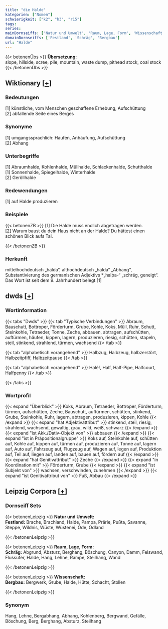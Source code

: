 ```yaml
---
title: "die Halde"
kategorien: ["Nomen"]
schwierigkeit: ["k2", "h3", "r15"]
tags:
series:
mainDornseiffs: ['Natur und Umwelt', 'Raum, Lage, Form', 'Wissenschaft']
domainDornseiffs: ['Festland', 'Schräg', 'Bergbau']
url: "Halde"
---
```


{{< betonenÜbs >}}
**Übersetzung:**  
slope, hillside, scree, pile, mountain, waste  dump, pithead stock, coal stock  
{{< /betonenÜbs >}}

## Wiktionary [[+](https://de.wiktionary.org/wiki/Halde)]

### Bedeutungen
[1] künstliche, vom Menschen geschaffene Erhebung, Aufschüttung  
[2] abfallende Seite eines Berges  

### Synonyme
[1] umgangssprachlich: Haufen, Anhäufung, Aufschüttung  
[2] Abhang  

### Unterbegriffe
[1] Abraumhalde, Kohlenhalde, Müllhalde, Schlackenhalde, Schutthalde  
[1] Sonnenhalde, Spiegelhalde, Winterhalde  
[2] Geröllhalde  

### Redewendungen
[1] auf Halde produzieren  

### Beispiele
{{< betonenZB >}}
[1] Die Halde muss endlich abgetragen werden.  
[2] Warum baust du dein Haus nicht an der Halde? Du hättest einen schönen Blick aufs Tal.  

{{< /betonenZB >}}
### Herkunft
mittelhochdeutsch „halda“, althochdeutsch „halda“ „Abhang“, Substantivierung des germanischen Adjektivs *„halþa-“ „schräg, geneigt“. Das Wort ist seit dem 9. Jahrhundert belegt.[1]  



## dwds [[+](https://www.dwds.de/wb/Halde)]

### Wortinformation
{{< tabs "Dwds" >}}
{{< tab "Typische Verbindungen" >}}
Abraum, Bauschutt, Bottroper, Förderturm, Grube, Kohle, Koks, Müll, Ruhr, Schutt, Steinkohle, Tetraeder, Tonne, Zeche, abbauen, abtragen, aufschütten, auftürmen, häufen, kippen, lagern, produzieren, riesig, schütten, stapeln, steil, stinkend, strahlend, türmen, wachsend
{{< /tab >}}

{{< tab "alphabetisch vorangehend" >}}
Halbzug, Halbzeug, halbzerstört, Halbzeitpfiff, Halbzeitpause
{{< /tab >}}

{{< tab "alphabetisch vorangehend" >}}
Haléř, Half, Half-Pipe, Halfcourt, Halfpenny
{{< /tab >}}

{{< /tabs >}}

### Wortprofil
{{< expand "Überblick" >}} Koks, Abraum, Tetraeder, Bottroper, Förderturm, türmen, aufschütten, Zeche, Bauschutt, auftürmen, schütten, stinkend, Grube, Steinkohle, Ruhr, lagern, abtragen, produzieren, kippen, Kohle {{< /expand >}}
{{< expand "hat Adjektivattribut" >}} stinkend, steil, riesig, strahlend, wachsend, gewaltig, grau, wild, weiß, schwarz {{< /expand >}}
{{< expand "ist Akk./Dativ-Objekt von" >}} abbauen {{< /expand >}}
{{< expand "ist in Präpositionalgruppe" >}} Koks auf, Steinkohle auf, schütten auf, Kohle auf, kippen auf, türmen auf, produzieren auf, Tonne auf, lagern auf, Auto auf, Fahrzeug auf, Flugzeug auf, Wagen auf, legen auf, Produktion auf, Teil auf, liegen auf, landen auf, bauen auf, fördern auf {{< /expand >}}
{{< expand "hat Genitivattribut" >}} Zeche {{< /expand >}}
{{< expand "in Koordination mit" >}} Förderturm, Grube {{< /expand >}}
{{< expand "ist Subjekt von" >}} wachsen, verschwinden, zunehmen {{< /expand >}}
{{< expand "ist Genitivattribut von" >}} Fuß, Abbau {{< /expand >}}

## Leipzig Corpora [[+](https://corpora.uni-leipzig.de/en/res?word=Halde&corpusId=deu_newscrawl-public_2018)]

### Dornseiff Sets
{{< betonenLeipzig >}}
**Natur und Umwelt:**  
**Festland:** Brache, Brachland, Halde, Pampa, Prärie, Pußta, Savanne, Steppe, Wildnis, Wüste, Wüstenei, Öde, Ödland  

{{< /betonenLeipzig >}}


{{< betonenLeipzig >}}
**Raum, Lage, Form:**  
**Schräg:** Abgrund, Absturz, Berghang, Böschung, Canyon, Damm, Felswand, Flussufer, Halde, Hang, Lehne, Rampe, Steilhang, Wand  

{{< /betonenLeipzig >}}


{{< betonenLeipzig >}}
**Wissenschaft:**  
**Bergbau:** Bergwerk, Grube, Halde, Hütte, Schacht, Stollen  

{{< /betonenLeipzig >}}

### Synonym
Hang, Lehne, Bergabhang, Abhang, Kohlenberg, Bergwand, Gefälle, Böschung, Berg, Berghang, Absturz, Steilhang

